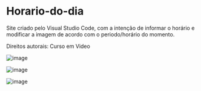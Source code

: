 # Horario-do-dia

Site criado pelo Visual Studio Code, com a intenção de informar o horário e modificar a imagem de acordo com o periodo/horário do momento.

Direitos autorais: Curso em Video

![image](https://user-images.githubusercontent.com/91923187/219804360-04184c87-275b-4af7-8e41-11e5b72d3391.png)

![image](https://user-images.githubusercontent.com/91923187/219804526-7c5550eb-695f-4732-821e-9e9c7b6481a8.png)

![image](https://user-images.githubusercontent.com/91923187/219804635-16f02800-643c-4140-bcbe-9f0acbf4a984.png)
